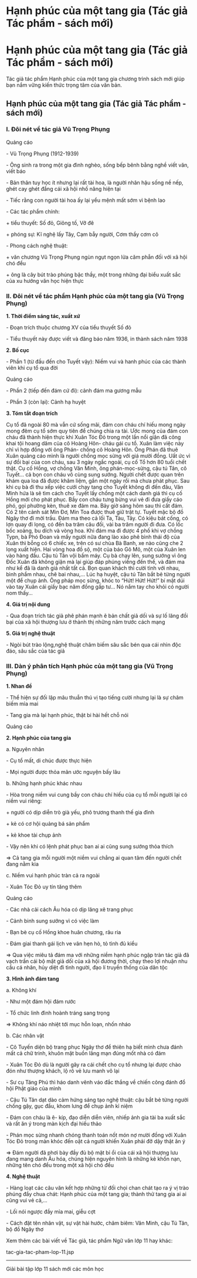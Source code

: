 # Hạnh phúc của một tang gia (Tác giả Tác phẩm - sách mới)

# Hạnh phúc của một tang gia (Tác giả Tác phẩm - sách mới)

Tác giả tác phẩm Hạnh phúc của một tang gia chương trình sách mới giúp bạn nắm vững kiến thức trọng tâm của văn bản.

## Hạnh phúc của một tang gia (Tác giả Tác phẩm - sách mới)

### I. Đôi nét về tác giả Vũ Trọng Phụng

Quảng cáo

\- Vũ Trọng Phụng (1912-1939) 

\- Ông sinh ra trong một gia đình nghèo, sống bếp bênh bằng nghề viết văn, viết báo 

\- Bản thân tuy học ít nhưng lại rất tài hoa, là người nhân hậu sống nề nếp, ghét cay ghét đắng cái xã hội nhố năng hiện tại 

\- Tiếc rằng con người tài hoa ấy lại yểu mệnh mất sớm vì bệnh lao 

\- Các tác phẩm chính: 

\+ tiểu thuyết: Số đỏ, Giông tố, Vỡ đê 

\+ phóng sự: Kĩ nghệ lấy Tây, Cạm bẫy người, Cơm thầy cơm cô 

\- Phong cách nghệ thuật: 

\+ văn chương Vũ Trọng Phụng ngùn ngụt ngọn lửa căm phẫn đối với xã hội chó đểu 

\+ ông là cây bút trào phúng bậc thầy, một trong những đại biểu xuất sắc của xu hướng văn học hiện thực 

### II. Đôi nét về tác phẩm Hạnh phúc của một tang gia (Vũ Trọng Phụng)

**1\. Thời điểm sáng tác, xuất xứ**

\- Đoạn trích thuộc chương XV của tiểu thuyết Số đỏ 

\- Tiểu thuyết này được viết và đăng báo năm 1936, in thành sách năm 1938 

**2\. Bố cục**

\- Phần 1 (từ đầu đến cho Tuyết vậy): Niềm vui và hanh phúc của các thành viên khi cụ tổ qua đời 

Quảng cáo

\- Phần 2 (tiếp đến đám cứ đi): cảnh đám ma gương mẫu 

\- Phần 3 (còn lại): Cảnh hạ huyệt 

**3\. Tóm tắt đoạn trích**

Cụ tổ đã ngoài 80 mà vẫn cứ sống mãi, đám con cháu chí hiếu mong ngày mong đêm cụ tổ sớm quy tiên để chúng chia ra tài. Ước mong của đám con cháu đã thành hiện thực khi Xuân Tóc Đỏ trong một lần nổi giận đã công khai tội hoang dâm của cô Hoàng Hôn- cháu gái cu tổ. Xuân làm việc này chỉ vì hợp đồng với ông Phán- chồng cô Hoàng Hôn. Ông Phán đã thuê Xuân quảng cáo mình là người chồng mọc sừng với giá mười đồng. Uất ức vì sự đồi bại của con cháu, sau 3 ngày ngắc ngoải, cụ cố Tổ hơn 80 tuổi chết thật. Cụ cố Hồng, vợ chồng Văn Minh, ông phán-mọc-sừng, cậu tú Tân, cô Tuyết… cả bọn con cháu vô cùng sung sướng. Người chết được quan trên khám qua loa đã được khâm liệm, gần một ngày rồi mà chưa phát phục. Sau khi cụ bà đi thu xếp việc cưới chạy tang cho Tuyết không đi đến đâu, Văn Minh hứa là sẽ tìm cách cho Tuyết lấy chồng một cách danh giá thì cụ cố Hồng mới cho phát phục. Bầy con cháu tưng bừng vui vẻ đi đưa giấy cáo phó, gọi phường kèn, thuê xe đám ma. Bảy giờ sáng hôm sau thì cất đám. Có 2 tên cảnh sát Min Đơ, Min Toa được thuê giữ trật tự. Tuyết mặc bộ đồ Ngây thơ đi mời trầu. Đám ma theo cả lối Ta, Tàu, Tây. Có kiệu bát cống, có lợn quay đi lọng, có đến ba trăm câu đối, vài ba trăm người đi đưa. Có lốc bốc xoảng, bu dích và vòng hoa. Khi đám ma đi được 4 phố khi vợ chồng Typn, bà Phó Đoan và mấy người nữa đang lào xào phê bình thái độ của Xuân thì bỗng có 6 chiếc xe, trên có sư chùa Bà Banh, xe nào cũng che 2 lọng xuất hiện. Hai vòng hoa đồ sộ, một của báo Gõ Mõ, một của Xuân len vào hàng đầu. Cậu tú Tân vội bấm máy. Cụ bà chạy lên, sung sướng vì ông Đốc Xuân đã không giận mà lại giúp đáp phúng viếng đến thế, và đám ma như kể đã là danh giá nhất tất cả. Bọn quan khách thì cười tình với nhau, bình phẩm nhau, chê bai nhau,… Lúc hạ huyệt, cậu tú Tân bắt bẻ từng người một để chụp ảnh. Ông pháp mọc sừng, khóc to “Hứt! Hứt! Hứt!” bí mật dúi vào tay Xuân cái giấy bạc năm đồng gấp tư… Nó nắm tay cho khỏi có người nom thấy… 

**4\. Giá trị nội dung**

\- Qua đoạn trích tác giả phê phán mạnh ẽ bản chất giả dối và sự lố lăng đồi bại của xã hội thượng lưu ở thành thị những năm trước cách mạng 

**5\. Giá trị nghệ thuật**

\- Ngòi bút trào lộng,nghệ thuật châm biếm sâu sắc bén qua cái nhìn độc đáo, sâu sắc của tác giả 

### III. Dàn ý phân tích Hạnh phúc của một tang gia (Vũ Trọng Phụng)

**1\. Nhan đề**

\- Thể hiện sự đối lập mâu thuẫn thú vị tạo tiếng cười nhưng lại là sự châm biếm mỉa mai 

\- Tang gia mà lại hạnh phúc, thật bi hài hết chỗ nói 

Quảng cáo

**2\. Hạnh phúc của tang gia**

a. Nguyên nhân 

\- Cụ tổ mất, di chúc được thực hiện 

\- Mọi người được thỏa mãn ước nguyện bấy lâu 

b. Những hạnh phúc khác nhau 

\- Hòa trong niềm vui cung bầy con cháu chí hiếu của cụ tổ mỗi người lại có niềm vui riêng: 

\+ người có dịp diễn trò già yếu, phô trương thanh thế gia đình 

\+ kẻ có cơ hội quảng bá sản phẩm 

\+ kẻ khoe tài chụp ảnh 

\- Vậy nên khi có lệnh phát phục ban ai ai cũng sung sướng thỏa thích 

⇒ Cả tang gia mỗi người một niềm vui chẳng ai quan tâm đến người chết đang nằm kia 

c. Niềm vui hạnh phúc tràn cả ra ngoài 

\- Xuân Tóc Đỏ uy tín tăng thêm 

Quảng cáo

\- Các nhà cải cách Âu hóa có dịp lăng xê trang phục 

\- Cảnh binh sung sướng vì có việc làm 

\- Bạn bè cụ cố Hồng khoe huân chương, râu ria 

\- Đám giai thanh gái lịch ve vãn hẹn hò, tỏ tình đủ kiểu 

⇒ Qua việc miêu tả đám ma với những niềm hạnh phúc ngập tràn tác giả đã vạch trần cái bộ mặt giả dối của xã hội đương thời, chạy theo lợi nhuận nhu cầu cá nhân, hủy diệt đi tình người, đạo lí truyền thống của dân tộc 

**3\. Hình ảnh đám tang**

a. Không khí 

\- Như một đám hội đám rước 

\- Tổ chức linh đình hoành tráng sang trọng 

⇒ Không khí náo nhiệt tới mục hỗn loạn, nhốn nháo 

b. Các nhân vật 

\- Cô Tuyến diện bộ trang phục Ngây thơ để thiên hạ biết mình chưa đánh mất cả chữ trinh, khuôn mặt buồn lãng mạn đúng mốt nhà có đám 

\- Xuân Tóc Đỏ dù là người gây ra cái chết cho cụ tổ nhưng lại được chào đón như thượng khách, lộ rõ vẻ lưu manh vô lại 

\- Sư cụ Tăng Phú thì háo danh vênh váo đắc thắng về chiến công đánh đổ hội Phật giáo của mình 

\- Cậu Tú Tân dạt dào cảm hứng sáng tạo nghệ thuật: cậu bắt bẻ từng người chống gậy, gục đầu, khom lưng để chụp ảnh kỉ niệm 

\- Đám con cháu là ê- kíp, đạo diễn diễn viên, nhiếp ảnh gia tài ba xuất sắc và rất ăn ý trong màn kịch đại hiếu thảo 

\- Phán mọc sừng nhanh chóng thanh toán nốt món nợ mười đồng với Xuân Tóc Đỏ trong màn khóc đến oặt cả người khiến Xuân phải đỡ dậy thật ăn ý 

⇒ Đám người đã phơi bày đầy đủ bộ mặt bỉ ổi của cái xã hội thượng lưu đang mang danh Âu hóa, chúng hiện nguyên hình là những kẻ khốn nạn, những tên chó đểu trong một xã hội chó đểu 

**4\. Nghệ thuật**

\- Hàng loạt các câu văn kết hợp những từ đối chọi chan chát tạo ra ý vị trào phúng đầy chua chát: Hạnh phúc của một tang gia; thành thử tang gia ai ai cũng vui vẻ cả,... 

\- Lối nói ngược đầy mỉa mai, giễu cợt 

\- Cách đặt tên nhân vật, sự vật hài hước, châm biêm: Văn Minh, cậu Tú Tân, bộ đồ Ngây thơ 

Xem thêm các bài viết về Tác giả, tác phẩm Ngữ văn lớp 11 hay khác:

tac-gia-tac-pham-lop-11.jsp

* * *

Giải bài tập lớp 11 sách mới các môn học

